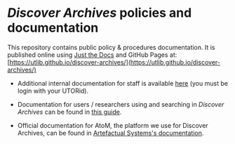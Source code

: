 # *Discover Archives* policies and documentation

This repository contains public policy & procedures documentation. It is published online using [Just the Docs](https://just-the-docs.com/) and GitHub Pages at: [https://utlib.github.io/discover-archives/](https://utlib.github.io/discover-archives/)
* Additional internal documentation for staff is available [here](https://connect.library.utoronto.ca/DA/) (you must be login with your UTORid).  

* Documentation for users / researchers using and searching in *Discover Archives* can be found in [this guide](https://guides.library.utoronto.ca/discover_archives_searchtips).
* Official documentation for AtoM, the platform we use for Discover Archives, can be found in [Artefactual Systems's documentation](https://www.accesstomemory.org/en/docs/latest/).
